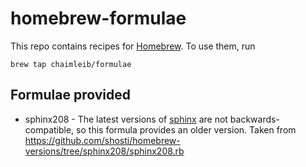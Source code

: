 # homebrew-formulae

This repo contains recipes for [Homebrew](http://brew.sh). To use them, run

```
brew tap chaimleib/formulae
```

## Formulae provided
* sphinx208 - The latest versions of [sphinx](http://sphinxsearch.com/) are not backwards-compatible, so this formula provides an older version. Taken from https://github.com/shosti/homebrew-versions/tree/sphinx208/sphinx208.rb
